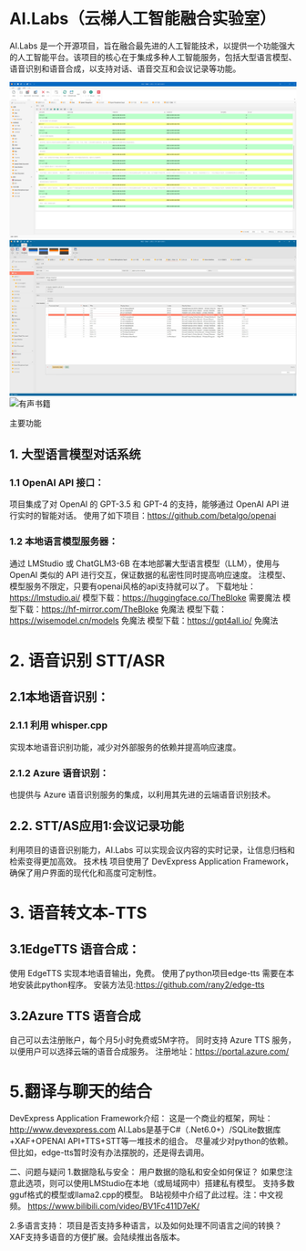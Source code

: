 # AI.Labs（云梯人工智能融合实验室）

AI.Labs 是一个开源项目，旨在融合最先进的人工智能技术，以提供一个功能强大的人工智能平台。该项目的核心在于集成多种人工智能服务，包括大型语言模型、语音识别和语音合成，以支持对话、语音交互和会议记录等功能。

![聊天界面](https://github.com/tylike/AI.Labs/blob/master/AI.Labs.Win/Images/AI.Labs.Chat.png)
![聊天设置](https://github.com/tylike/AI.Labs/blob/master/AI.Labs.Win/Images/ChatSettings.png)
![有声书籍](ttps://github.com/tylike/AI.Labs/blob/master/AI.Labs.Win/Images/AudioBook.png)

主要功能
## 1. 大型语言模型对话系统
### 1.1 OpenAI API 接口： 
项目集成了对 OpenAI 的 GPT-3.5 和 GPT-4 的支持，能够通过 OpenAI API 进行实时的智能对话。
使用了如下项目：https://github.com/betalgo/openai
### 1.2 本地语言模型服务器： 
通过 LMStudio 或 ChatGLM3-6B 在本地部署大型语言模型（LLM），使用与 OpenAI 类似的 API 进行交互，保证数据的私密性同时提高响应速度。
注模型、模型服务不限定，只要有openai风格的api支持就可以了。
下载地址：https://lmstudio.ai/
模型下载：https://huggingface.co/TheBloke 需要魔法
模型下载：https://hf-mirror.com/TheBloke 免魔法
模型下载：https://wisemodel.cn/models 免魔法
模型下载：https://gpt4all.io/ 免魔法

# 2. 语音识别 STT/ASR
## 2.1本地语音识别： 
### 2.1.1 利用 whisper.cpp 
实现本地语音识别功能，减少对外部服务的依赖并提高响应速度。

### 2.1.2 Azure 语音识别： 
也提供与 Azure 语音识别服务的集成，以利用其先进的云端语音识别技术。

## 2.2. STT/AS应用1:会议记录功能
利用项目的语音识别能力，AI.Labs 可以实现会议内容的实时记录，让信息归档和检索变得更加高效。
技术栈
项目使用了 DevExpress Application Framework，确保了用户界面的现代化和高度可定制性。



# 3. 语音转文本-TTS
## 3.1EdgeTTS 语音合成： 
使用 EdgeTTS 实现本地语音输出，免费。
使用了python项目edge-tts
需要在本地安装此python程序。
安装方法见:https://github.com/rany2/edge-tts
## 3.2Azure TTS 语音合成
自己可以去注册账户，每个月5小时免费或5M字符。
同时支持 Azure TTS 服务，以便用户可以选择云端的语音合成服务。
注册地址：https://portal.azure.com/




# 5.翻译与聊天的结合

DevExpress Application Framework介绍：
这是一个商业的框架，网址：http://www.devexpress.com
AI.Labs是基于C#（.Net6.0+）/SQLite数据库+XAF+OPENAI API+TTS+STT等一堆技术的组合。
尽量减少对python的依赖。但比如，edge-tts暂时没有办法摆脱的，还是得去调用。


二、问题与疑问
1.数据隐私与安全： 用户数据的隐私和安全如何保证？
如果您注意此选项，则可以使用LMStudio在本地（或局域网中）搭建私有模型。
支持多数gguf格式的模型或llama2.cpp的模型。
B站视频中介绍了此过程。注：中文视频。
https://www.bilibili.com/video/BV1Fc411D7eK/

2.多语言支持： 项目是否支持多种语言，以及如何处理不同语言之间的转换？
XAF支持多语音的方便扩展。会陆续推出各版本。
